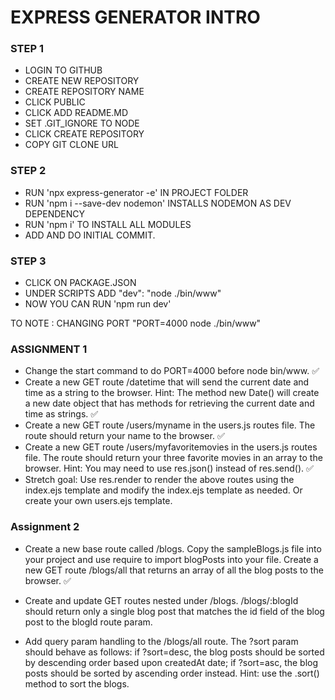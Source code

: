# EXPRESS GENERATOR INTRO

### STEP 1
* LOGIN TO GITHUB
* CREATE NEW REPOSITORY
* CREATE REPOSITORY NAME
* CLICK PUBLIC
* CLICK ADD README.MD
* SET .GIT_IGNORE TO NODE
* CLICK CREATE REPOSITORY
* COPY GIT CLONE URL

### STEP 2
* RUN 'npx express-generator -e' IN PROJECT FOLDER
* RUN 'npm i --save-dev nodemon' INSTALLS NODEMON AS DEV DEPENDENCY
* RUN 'npm i' TO INSTALL ALL MODULES
* ADD AND DO INITIAL COMMIT.

### STEP 3
* CLICK ON PACKAGE.JSON
* UNDER SCRIPTS ADD "dev": "node ./bin/www"
* NOW YOU CAN RUN 'npm run dev'

TO NOTE : CHANGING PORT
"PORT=4000 node ./bin/www"

### ASSIGNMENT 1
* Change the start command to do PORT=4000 before node bin/www. ✅
* Create a new GET route /datetime that will send the current date and time as a string to the browser. Hint: The method new Date() will create a new date object that has methods for retrieving the current date and time as strings. ✅
* Create a new GET route /users/myname in the users.js routes file. The route should return your name to the browser. ✅
* Create a new GET route /users/myfavoritemovies in the users.js routes file. The route should return your three favorite movies in an array to the browser. Hint: You may need to use res.json() instead of res.send(). ✅
* Stretch goal: Use res.render to render the above routes using the index.ejs template and modify the index.ejs template as needed. Or create your own users.ejs template.

### Assignment 2
* Create a new base route called /blogs. Copy the sampleBlogs.js file into your project and use require to import blogPosts into your file. Create a new GET route /blogs/all that returns an array of all the blog posts to the browser. ✅

* Create and update GET routes nested under /blogs. /blogs/:blogId should return only a single blog post that matches the id field of the blog post to the blogId route param.

*  Add query param handling to the /blogs/all route. The ?sort param should behave as follows: if ?sort=desc, the blog posts should be sorted by descending order based upon createdAt date; if ?sort=asc, the blog posts should be sorted by ascending order instead. Hint: use the .sort() method to sort the blogs. 